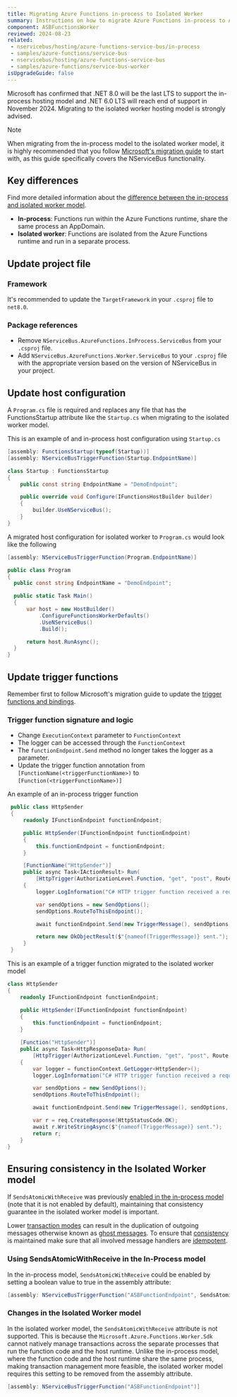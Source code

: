 ```yaml
---
title: Migrating Azure Functions in-process to Isolated Worker
summary: Instructions on how to migrate Azure Functions in-process to Azure Functions Isolated Worker
component: ASBFunctionsWorker
reviewed: 2024-08-23
related:
 - nservicebus/hosting/azure-functions-service-bus/in-process
 - samples/azure-functions/service-bus
 - nservicebus/hosting/azure-functions-service-bus
 - samples/azure-functions/service-bus-worker
isUpgradeGuide: false
---
```


Microsoft has confirmed that .NET 8.0 will be the last LTS to support the in-process hosting model and .NET 6.0 LTS will reach end of support in November 2024. Migrating to the isolated worker hosting model is strongly advised.

> [!NOTE]
> When migrating from the in-process model to the isolated worker model, it is highly recommended that you follow [Microsoft's migration guide](https://learn.microsoft.com/en-us/azure/azure-functions/migrate-dotnet-to-isolated-model?tabs=net8) to start with, as this guide specifically covers the NServiceBus functionality.

## Key differences

Find more detailed information about the [difference between the in-process and isolated worker model](https://learn.microsoft.com/en-us/azure/azure-functions/dotnet-isolated-in-process-differences).

- **In-process**: Functions run within the Azure Functions runtime, share the same process an AppDomain.
- **Isolated worker**: Functions are isolated from the Azure Functions runtime and run in a separate process.

## Update project file

### Framework

It's recommended to update the `TargetFramework` in your `.csproj` file to `net8.0`.

### Package references

- Remove `NServiceBus.AzureFunctions.InProcess.ServiceBus` from your `.csproj` file.
- Add `NServiceBus.AzureFunctions.Worker.ServiceBus` to your `.csproj` file with the appropriate version based on the version of NServiceBus in your project.

## Update host configuration

A `Program.cs` file is required and replaces any file that has the FunctionsStartup attribute like the `Startup.cs` when migrating to the isolated worker model.

This is an example of and in-process host configuration using `Startup.cs`

```csharp
[assembly: FunctionsStartup(typeof(Startup))]
[assembly: NServiceBusTriggerFunction(Startup.EndpointName)]

class Startup : FunctionsStartup
{
    public const string EndpointName = "DemoEndpoint";

    public override void Configure(IFunctionsHostBuilder builder)
    {
        builder.UseNServiceBus();
    }
}
```

A migrated host configuration for isolated worker to `Program.cs` would look like the following

```csharp
[assembly: NServiceBusTriggerFunction(Program.EndpointName)]

public class Program
{
  public const string EndpointName = "DemoEndpoint";

  public static Task Main()
  {
      var host = new HostBuilder()
          .ConfigureFunctionsWorkerDefaults()
          .UseNServiceBus()
          .Build();

      return host.RunAsync();
  }
}
```

## Update trigger functions

Remember first to follow Microsoft's migration guide to update the [trigger functions and bindings](https://learn.microsoft.com/en-us/azure/azure-functions/migrate-dotnet-to-isolated-model?tabs=net8#trigger-and-binding-changes).

### Trigger function signature and logic

- Change `ExecutionContext` parameter to `FunctionContext`
- The logger can be accessed through the `FunctionContext`
- The `functionEndpoint.Send` method no longer takes the logger as a parameter.
- Update the trigger function annotation from `[FunctionName(<triggerFunctionName>)` to `[Function(<triggerFunctionName>)]`

An example of an in-process trigger function

```csharp
 public class HttpSender
 {
     readonly IFunctionEndpoint functionEndpoint;

     public HttpSender(IFunctionEndpoint functionEndpoint)
     {
         this.functionEndpoint = functionEndpoint;
     }

     [FunctionName("HttpSender")]
     public async Task<IActionResult> Run(
         [HttpTrigger(AuthorizationLevel.Function, "get", "post", Route = null)] HttpRequest request, ExecutionContext executionContext, ILogger logger)
     {
         logger.LogInformation("C# HTTP trigger function received a request.");

         var sendOptions = new SendOptions();
         sendOptions.RouteToThisEndpoint();

         await functionEndpoint.Send(new TriggerMessage(), sendOptions, executionContext, logger);

         return new OkObjectResult($"{nameof(TriggerMessage)} sent.");
     }
 }
```

This is an example of a trigger function migrated to the isolated worker model

```csharp
class HttpSender
{
    readonly IFunctionEndpoint functionEndpoint;

    public HttpSender(IFunctionEndpoint functionEndpoint)
    {
        this.functionEndpoint = functionEndpoint;
    }

    [Function("HttpSender")]
    public async Task<HttpResponseData> Run(
        [HttpTrigger(AuthorizationLevel.Function, "get", "post", Route = null)] HttpRequestData req, FunctionContext functionContext)
    {
        var logger = functionContext.GetLogger<HttpSender>();
        logger.LogInformation("C# HTTP trigger function received a request.");

        var sendOptions = new SendOptions();
        sendOptions.RouteToThisEndpoint();

        await functionEndpoint.Send(new TriggerMessage(), sendOptions, functionContext);

        var r = req.CreateResponse(HttpStatusCode.OK);
        await r.WriteStringAsync($"{nameof(TriggerMessage)} sent.");
        return r;
    }
}
```

## Ensuring consistency in the Isolated Worker model

If `SendsAtomicWithReceive` was previously [enabled in the in-process model](/nservicebus/hosting/azure-functions-service-bus/in-process/#message-consistency) (note that it is not enabled by default), maintaining that consistency guarantee in the isolated worker model is important.

Lower [transaction modes](/transports/transactions.md#transactions) can result in the duplication of outgoing messages otherwise known as [ghost messages](/nservicebus/concepts/glossary.md#ghost-message). To ensure that [consistency](/architecture/consistency.md) is maintained make sure that all involved message handlers are [idempotent](/architecture/consistency.md#idempotency).

### Using SendsAtomicWithReceive in the In-Process model

In the in-process model, `SendsAtomicWithReceive` could be enabled by setting a boolean value to true in the assembly attribute:

```csharp
[assembly: NServiceBusTriggerFunction("ASBFunctionEndpoint", SendsAtomicWithReceive = true)]
```

### Changes in the Isolated Worker model

In the isolated worker model, the `SendsAtomicWithReceive` attribute is not supported. This is because the `Microsoft.Azure.Functions.Worker.Sdk` cannot natively manage transactions across the separate processes that run the function code and the host runtime. Unlike the in-process model, where the function code and the host runtime share the same process, making transaction management more feasible, the isolated worker model requires this setting to be removed from the assembly attribute.

```csharp
[assembly: NServiceBusTriggerFunction("ASBFunctionEndpoint")]
```
